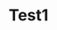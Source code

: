 ---
layout: default
title: Test1
authors: test1, test2, test3
publication: Lmao založba
year: 2022
link: https://stackoverflow.com/questions/52372261/jekyll-custom-theme-running-locally
---